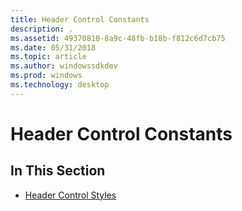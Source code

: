 ```yaml
---
title: Header Control Constants
description: .
ms.assetid: 49370810-8a9c-48fb-b18b-f812c6d7cb75
ms.date: 05/31/2018
ms.topic: article
ms.author: windowssdkdev
ms.prod: windows
ms.technology: desktop
---
```


# Header Control Constants

## In This Section

-   [Header Control Styles](header-control-styles.md)

 

 




